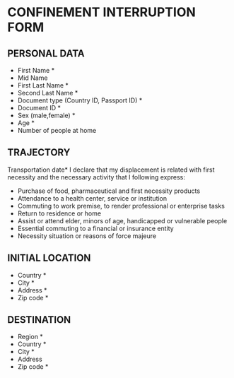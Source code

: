 # CONFINEMENT INTERRUPTION FORM
## PERSONAL DATA
* First Name * 
* Mid Name 
* First Last Name * 
* Second Last Name * 
* Document type (Country ID, Passport ID) * 
* Document ID * 
* Sex (male,female) * 
* Age * 
* Number of people at home

## TRAJECTORY
Transportation date*
I declare that my displacement is related with first necessity and the necessary activity that I following express:
* Purchase of food, pharmaceutical and first necessity products 
* Attendance to a health center, service or institution 
* Commuting to work premise, to render professional or enterprise tasks 
* Return to residence or home 
* Assist or attend elder, minors of age, handicapped or vulnerable people 
* Essential commuting to a financial or insurance entity 
* Necessity situation or reasons of force majeure 

## INITIAL LOCATION
* Country * 
* City *
* Address *  
* Zip code *

## DESTINATION
* Region *
* Country *
* City *
* Address  
* Zip code *

